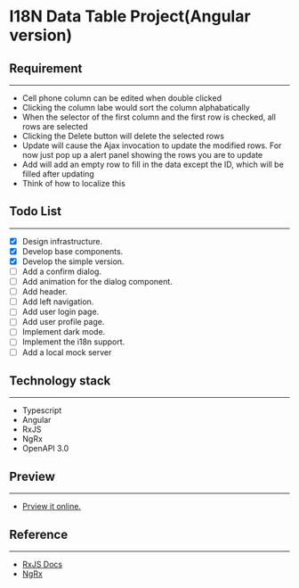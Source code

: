 # I18N Data Table Project(Angular version)

## Requirement

---

- Cell phone column can be edited when double clicked
- Clicking the column labe would sort the column alphabatically
- When the selector of the first column and the first row is checked, all rows are selected
- Clicking the Delete button will delete the selected rows
- Update will cause the Ajax invocation to update the modified rows. For now just pop up a alert panel showing the rows you are to update
- Add will add an empty row to fill in the data except the ID, which will be filled after updating
- Think of how to localize this

## Todo List

---

- [x] Design infrastructure.
- [x] Develop base components.
- [x] Develop the simple version.
- [ ] Add a confirm dialog.
- [ ] Add animation for the dialog component.
- [ ] Add header.
- [ ] Add left navigation.
- [ ] Add user login page.
- [ ] Add user profile page.
- [ ] Implement dark mode.
- [ ] Implement the i18n support.
- [ ] Add a local mock server

## Technology stack

---

- Typescript
- Angular
- RxJS
- NgRx
- OpenAPI 3.0

## Preview

---

- [Prview it online.](https://datatable-i18n-angular.now.sh/)

## Reference

---

- [RxJS Docs](https://rxjs.dev/guide/overview)
- [NgRx](https://ngrx.io/)
